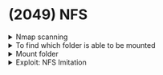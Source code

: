 # (2049) NFS

<details>

<summary>Nmap scanning</summary>

```bash
nmap --script=nfs-ls.nse,nfs-showmount.nse,nfs-statfs.nse -p 2049 {IP}
```

</details>

<details>

<summary>To find which folder is able to be mounted</summary>

```bash
showmount -e <IP>
```

</details>

<details>

<summary>Mount folder</summary>

```bash
mount -t nfs [-o vers=2] <ip>:<remote_folder> <local_folder> -o nolock
```

Should use version 2 because it doesn't have any authentication/authorization.

</details>

<details>

<summary>Exploit: NFS Imitation</summary>

Using the command `ls -ld` I was able to view the permissions for the shares.

<img src="../.gitbook/assets/image (14).png" alt="" data-size="original">

`mapped_www` is owned by the UID 2017, and belongs to the group with the ID of www-data.

Creating a dummy user with the UID as 2017 and GID as 2017,

<img src="../.gitbook/assets/image (3) (1) (1).png" alt="" data-size="original">

I was able to view the files present in that directory.

<img src="../.gitbook/assets/image (57).png" alt="" data-size="original">

</details>
